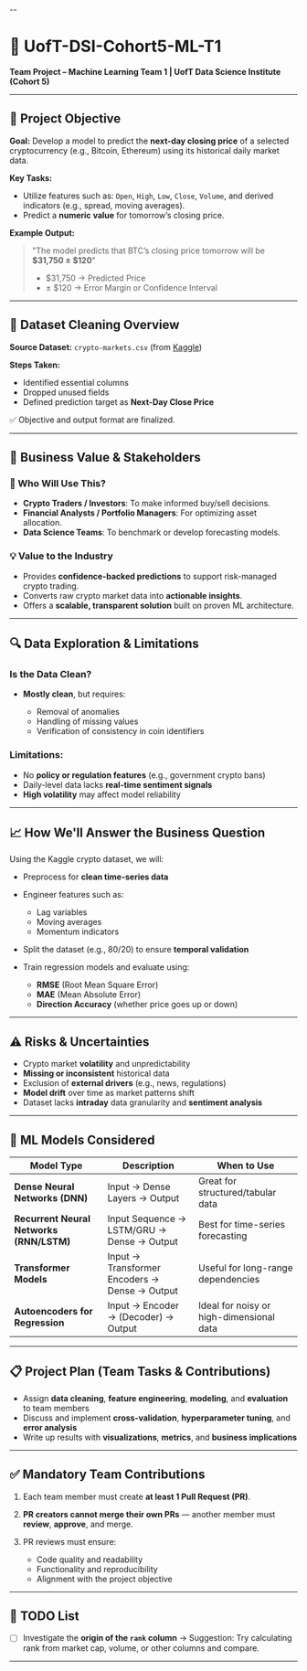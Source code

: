 --

# 🧠 UofT-DSI-Cohort5-ML-T1

**Team Project – Machine Learning Team 1 | UofT Data Science Institute (Cohort 5)**

---

## 📌 Project Objective

**Goal:**
Develop a model to predict the **next-day closing price** of a selected cryptocurrency (e.g., Bitcoin, Ethereum) using its historical daily market data.

**Key Tasks:**

* Utilize features such as:
  `Open`, `High`, `Low`, `Close`, `Volume`, and derived indicators (e.g., spread, moving averages).
* Predict a **numeric value** for tomorrow’s closing price.

**Example Output:**

> "The model predicts that BTC’s closing price tomorrow will be **\$31,750 ± \$120**"
>
> * \$31,750 → Predicted Price
> * ± \$120 → Error Margin or Confidence Interval

---

## 🧹 Dataset Cleaning Overview

**Source Dataset:** `crypto-markets.csv` (from [Kaggle](https://www.kaggle.com/datasets/jessevent/all-crypto-currencies))

**Steps Taken:**

* Identified essential columns
* Dropped unused fields
* Defined prediction target as **Next-Day Close Price**

✅ Objective and output format are finalized.

---

## 💼 Business Value & Stakeholders

### 🎯 Who Will Use This?

* **Crypto Traders / Investors**: To make informed buy/sell decisions.
* **Financial Analysts / Portfolio Managers**: For optimizing asset allocation.
* **Data Science Teams**: To benchmark or develop forecasting models.

### 💡 Value to the Industry

* Provides **confidence-backed predictions** to support risk-managed crypto trading.
* Converts raw crypto market data into **actionable insights**.
* Offers a **scalable, transparent solution** built on proven ML architecture.

---

## 🔍 Data Exploration & Limitations

### Is the Data Clean?

* **Mostly clean**, but requires:

  * Removal of anomalies
  * Handling of missing values
  * Verification of consistency in coin identifiers

### Limitations:

* No **policy or regulation features** (e.g., government crypto bans)
* Daily-level data lacks **real-time sentiment signals**
* **High volatility** may affect model reliability

---

## 📈 How We'll Answer the Business Question

Using the Kaggle crypto dataset, we will:

* Preprocess for **clean time-series data**
* Engineer features such as:

  * Lag variables
  * Moving averages
  * Momentum indicators
* Split the dataset (e.g., 80/20) to ensure **temporal validation**
* Train regression models and evaluate using:

  * **RMSE** (Root Mean Square Error)
  * **MAE** (Mean Absolute Error)
  * **Direction Accuracy** (whether price goes up or down)

---

## ⚠️ Risks & Uncertainties

* Crypto market **volatility** and unpredictability
* **Missing or inconsistent** historical data
* Exclusion of **external drivers** (e.g., news, regulations)
* **Model drift** over time as market patterns shift
* Dataset lacks **intraday** data granularity and **sentiment analysis**

---

## 🧠 ML Models Considered

| Model Type                               | Description                                   | When to Use                              |
| ---------------------------------------- | --------------------------------------------- | ---------------------------------------- |
| **Dense Neural Networks (DNN)**          | Input → Dense Layers → Output                 | Great for structured/tabular data        |
| **Recurrent Neural Networks (RNN/LSTM)** | Input Sequence → LSTM/GRU → Dense → Output    | Best for time-series forecasting         |
| **Transformer Models**                   | Input → Transformer Encoders → Dense → Output | Useful for long-range dependencies       |
| **Autoencoders for Regression**          | Input → Encoder → (Decoder) → Output          | Ideal for noisy or high-dimensional data |

---

## 📋 Project Plan (Team Tasks & Contributions)

* Assign **data cleaning**, **feature engineering**, **modeling**, and **evaluation** to team members
* Discuss and implement **cross-validation**, **hyperparameter tuning**, and **error analysis**
* Write up results with **visualizations**, **metrics**, and **business implications**

---

## ✅ Mandatory Team Contributions

1. Each team member must create **at least 1 Pull Request (PR)**.
2. **PR creators cannot merge their own PRs** — another member must **review**, **approve**, and merge.
3. PR reviews must ensure:

   * Code quality and readability
   * Functionality and reproducibility
   * Alignment with the project objective

---

## 📝 TODO List

* [ ] Investigate the **origin of the `rank` column**
  → Suggestion: Try calculating rank from market cap, volume, or other columns and compare.

---

